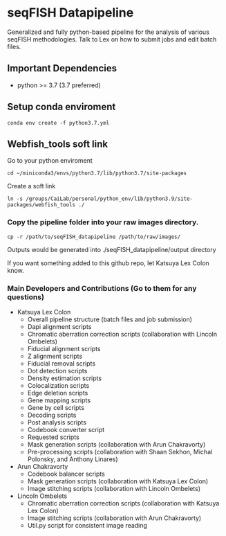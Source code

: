 # seqFISH Datapipeline
Generalized and fully python-based pipeline for the analysis of various seqFISH methodologies. Talk to Lex on how to submit jobs and edit batch files.

## Important Dependencies
- python >= 3.7 (3.7 preferred)

## Setup conda enviroment
```
conda env create -f python3.7.yml
```

## Webfish_tools soft link
Go to your python enviroment 
```
cd ~/miniconda3/envs/python3.7/lib/python3.7/site-packages
```
Create a soft link 
```
ln -s /groups/CaiLab/personal/python_env/lib/python3.9/site-packages/webfish_tools ./
```

### Copy the pipeline folder into your raw images directory. 
```
cp -r /path/to/seqFISH_datapipeline /path/to/raw/images/
```
Outputs would be generated into ./seqFISH_datapipeline/output directory

If you want something added to this github repo, let Katsuya Lex Colon know.

### Main Developers and Contributions (Go to them for any questions)
- Katsuya Lex Colon
	- Overall pipeline structure (batch files and job submission)
	- Dapi alignment scripts
	- Chromatic aberration correction scripts (collaboration with Lincoln Ombelets)
	- Fiducial alignment scripts
	- Z alignment scripts
	- Fiducial removal scripts
	- Dot detection scripts
	- Density estimation scripts
	- Colocalization scripts
	- Edge deletion scripts
	- Gene mapping scripts
	- Gene by cell scripts
	- Decoding scripts
	- Post analysis scripts
	- Codebook converter script
	- Requested scripts
	- Mask generation scripts (collaboration with Arun Chakravorty)
	- Pre-processing scripts (collaboration with Shaan Sekhon, Michal Polonsky, and Anthony Linares)
- Arun Chakravorty
	- Codebook balancer scripts
	- Mask generation scripts (collaboration with Katsuya Lex Colon)
	- Image stitching scripts (collaboration with Lincoln Ombelets)
- Lincoln Ombelets
	- Chromatic aberration correction scripts (collaboration with Katsuya Lex Colon)
	- Image stitching scripts (collaboration with Arun Chakravorty)
	- Util.py script for consistent image reading
